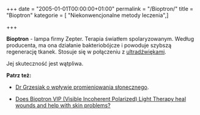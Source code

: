 +++
date = "2005-01-01T00:00:00+01:00"
permalink = "/Bioptron/"
title = "Bioptron"
kategorie = [ "Niekonwencjonalne metody leczenia",]

+++

**Bioptron** - lampa firmy Zepter. Terapia światłem spolaryzowanym. Według producenta, ma ona działanie bakteriobójcze i powoduje szybszą regenerację tkanek. Stosuje się w połączeniu z [ultradźwiękami](/atopedia/ultradźwięki "wikilink").

Jej skuteczność jest wątpliwa.

**Patrz też:**

-   [Dr Grzesiak o wpływie promieniowania słonecznego](/Wykład_dr_Ireny_Grzesiak#Wp.C5.82yw_promieniowania_s.C5.82onecznego "wikilink").

<!-- -->

-   [Does Bioptron VIP (Visible Incoherent Polarized) Light Therapy heal wounds and help with skin problems?](http://skeptics.stackexchange.com/questions/5017/does-bioptron-vip-visible-incoherent-polarized-light-therapy-heal-wounds-and-h)
